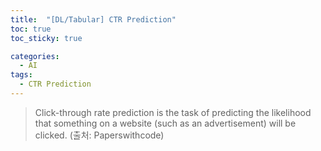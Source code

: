 ```yaml
---
title:  "[DL/Tabular] CTR Prediction"
toc: true
toc_sticky: true

categories:
  - AI
tags:
  - CTR Prediction
---
```


> Click-through rate prediction is the task of predicting the likelihood that something on a website (such as an advertisement) will be clicked.
> (출처: Paperswithcode)
